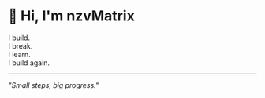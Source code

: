 # 👋 Hi, I'm nzvMatrix

I build.  
I break.  
I learn.  
I build again.

---
*"Small steps, big progress."*
